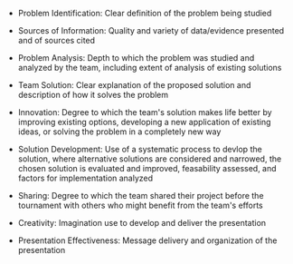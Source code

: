 * Problem Identification: Clear definition of the problem being studied
* Sources of Information: Quality and variety of data/evidence presented and of sources cited
* Problem Analysis: Depth to which the problem was studied and analyzed by the team, including extent of analysis of existing solutions

* Team Solution: Clear explanation of the proposed solution and description of how it solves the problem
* Innovation: Degree to which the team's solution makes life better by improving existing options, developing a new application of existing ideas, or solving the problem in a completely new way
* Solution Development: Use of a systematic process to devlop the solution, where alternative solutions are considered and narrowed, the chosen solution is evaluated and improved, feasability assessed, and factors for implementation analyzed

* Sharing: Degree to which the team shared their project before the tournament with others who might benefit from the team's efforts
* Creativity: Imagination use to develop and deliver the presentation
* Presentation Effectiveness: Message delivery and organization of the presentation
